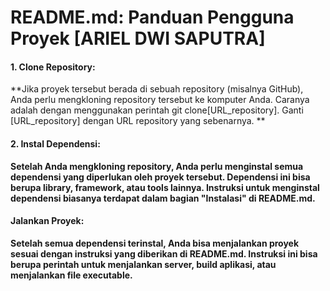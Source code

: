 # README.md: Panduan Pengguna Proyek [ARIEL DWI SAPUTRA]

#### 1. Clone Repository:

**Jika proyek tersebut berada di sebuah repository (misalnya GitHub),
Anda perlu mengkloning repository tersebut ke komputer Anda.
Caranya adalah dengan menggunakan perintah git clone[URL_repository].
Ganti [URL_repository] dengan URL repository yang sebenarnya.
**

#### 2. Instal Dependensi:

**Setelah Anda mengkloning repository, Anda perlu menginstal semua dependensi yang diperlukan oleh proyek tersebut. 
Dependensi ini bisa berupa library, framework, atau tools lainnya. Instruksi untuk menginstal dependensi biasanya terdapat dalam bagian
"Instalasi" di README.md.**

#### Jalankan Proyek:

**Setelah semua dependensi terinstal, Anda bisa menjalankan proyek sesuai dengan instruksi 
yang diberikan di README.md. Instruksi ini bisa berupa perintah untuk menjalankan server,
build aplikasi, atau menjalankan file executable.**